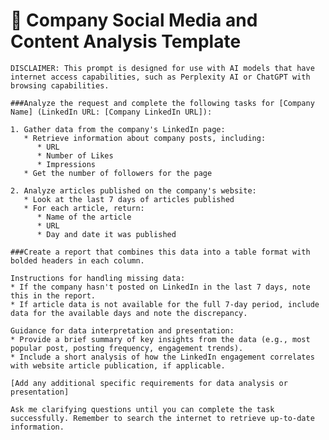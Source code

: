 # 🏢 Company Social Media and Content Analysis Template

<pre><code class="language-plaintext">DISCLAIMER: This prompt is designed for use with AI models that have internet access capabilities, such as Perplexity AI or ChatGPT with browsing capabilities.

###Analyze the request and complete the following tasks for [Company Name] (LinkedIn URL: [Company LinkedIn URL]):

1. Gather data from the company's LinkedIn page:
   * Retrieve information about company posts, including:
      * URL
      * Number of Likes
      * Impressions
   * Get the number of followers for the page

2. Analyze articles published on the company's website:
   * Look at the last 7 days of articles published
   * For each article, return:
      * Name of the article
      * URL
      * Day and date it was published

###Create a report that combines this data into a table format with bolded headers in each column.

Instructions for handling missing data:
* If the company hasn't posted on LinkedIn in the last 7 days, note this in the report.
* If article data is not available for the full 7-day period, include data for the available days and note the discrepancy.

Guidance for data interpretation and presentation:
* Provide a brief summary of key insights from the data (e.g., most popular post, posting frequency, engagement trends).
* Include a short analysis of how the LinkedIn engagement correlates with website article publication, if applicable.

[Add any additional specific requirements for data analysis or presentation]

Ask me clarifying questions until you can complete the task successfully. Remember to search the internet to retrieve up-to-date information.</code></pre>
